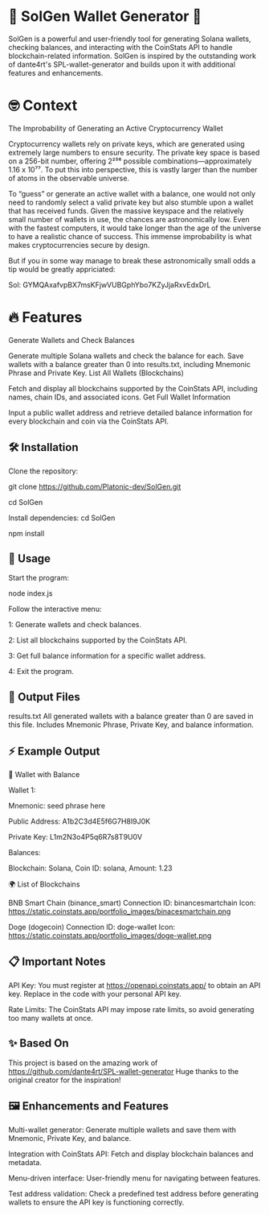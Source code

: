 
# 🌟 SolGen Wallet Generator 🌟

SolGen is a powerful and user-friendly tool for generating Solana wallets, checking balances, and interacting with the CoinStats API to handle blockchain-related information. SolGen is inspired by the outstanding work of dante4rt's SPL-wallet-generator and builds upon it with additional features and enhancements.


# 🤓 Context

The Improbability of Generating an Active Cryptocurrency Wallet

Cryptocurrency wallets rely on private keys, which are generated using extremely large numbers to ensure security. The private key space is based on a 256-bit number, offering 2²⁵⁶ possible combinations—approximately 1.16 x 10⁷⁷. To put this into perspective, this is vastly larger than the number of atoms in the observable universe.

To “guess” or generate an active wallet with a balance, one would not only need to randomly select a valid private key but also stumble upon a wallet that has received funds. Given the massive keyspace and the relatively small number of wallets in use, the chances are astronomically low. Even with the fastest computers, it would take longer than the age of the universe to have a realistic chance of success. This immense improbability is what makes cryptocurrencies secure by design.

But if you in some way manage to break these astronomically small odds a tip would be greatly appriciated:

Sol: GYMQAxafvpBX7msKFjwVUBGphYbo7KZyJjaRxvEdxDrL

# 🔥 Features

Generate Wallets and Check Balances

Generate multiple Solana wallets and check the balance for each.
Save wallets with a balance greater than 0 into results.txt, including Mnemonic Phrase and Private Key.
List All Wallets (Blockchains)

Fetch and display all blockchains supported by the CoinStats API, including names, chain IDs, and associated icons.
Get Full Wallet Information

Input a public wallet address and retrieve detailed balance information for every blockchain and coin via the CoinStats API.

## 🛠️ Installation

Clone the repository:

git clone https://github.com/Platonic-dev/SolGen.git


cd SolGen

Install dependencies: 
cd SolGen

npm install
## 🚀 Usage
Start the program:

node index.js

Follow the interactive menu:

1: Generate wallets and check balances.

2: List all blockchains supported by the CoinStats API.

3: Get full balance information for a specific wallet address.

4: Exit the program.
## 📂 Output Files

results.txt
All generated wallets with a balance greater than 0 are saved in this file. Includes Mnemonic Phrase, Private Key, and balance information.
## ⚡ Example Output

🤑 Wallet with Balance

Wallet 1:

Mnemonic: seed phrase here

Public Address: A1b2C3d4E5f6G7H8I9J0K

Private Key: L1m2N3o4P5q6R7s8T9U0V

Balances:

Blockchain: Solana, Coin ID: solana, Amount: 1.23

🌍  List of Blockchains

 BNB Smart Chain (binance_smart)
   Connection ID: binancesmartchain
   Icon: https://static.coinstats.app/portfolio_images/binacesmartchain.png

 Doge (dogecoin)
   Connection ID: doge-wallet
   Icon: https://static.coinstats.app/portfolio_images/doge-wallet.png
## 📋 Important Notes

API Key: You must register at https://openapi.coinstats.app/ to obtain an API key. Replace <Your API Key> in the code with your personal API key.

Rate Limits: The CoinStats API may impose rate limits, so avoid generating too many wallets at once.
## ✨ Based On

This project is based on the amazing work of https://github.com/dante4rt/SPL-wallet-generator Huge thanks to the original creator for the inspiration!


## 🖼️ Enhancements and Features

Multi-wallet generator: Generate multiple wallets and save them with Mnemonic, Private Key, and balance.

Integration with CoinStats API: Fetch and display blockchain balances and metadata.

Menu-driven interface: User-friendly menu for navigating between features.

Test address validation: Check a predefined test address before generating wallets to ensure the API key is functioning correctly.
